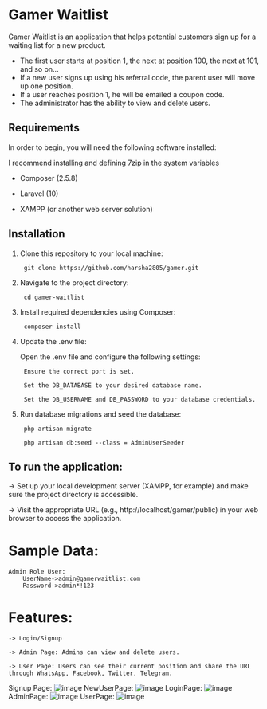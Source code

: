 # Gamer Waitlist

Gamer Waitlist is an application that helps potential customers sign up for a waiting list for a new product.
- The first user starts at position 1, the next at position 100, the next at 101, and so on...
- If a new user signs up using his referral code, the parent user will move up one position.
- If a user reaches position 1, he will be emailed a coupon code.
- The administrator has the ability to view and delete users.


## Requirements

In order to begin, you will need the following software installed:

I recommend installing and defining 7zip in the system variables

- Composer (2.5.8)

- Laravel (10)

- XAMPP (or another web server solution)

## Installation

1. Clone this repository to your local machine:

	    git clone https://github.com/harsha2805/gamer.git

2. Navigate to the project directory:

	    cd gamer-waitlist

3. Install required dependencies using Composer:

	    composer install

4. Update the .env file:

	Open the .env file and configure the following settings:

		Ensure the correct port is set.

		Set the DB_DATABASE to your desired database name.

		Set the DB_USERNAME and DB_PASSWORD to your database credentials.

7. Run database migrations and seed the database:

	    php artisan migrate

	    php artisan db:seed --class = AdminUserSeeder

## To run the application:

-> Set up your local development server (XAMPP, for example) and make sure the project directory is accessible.

-> Visit the appropriate URL (e.g., http://localhost/gamer/public) in your web browser to access the application.

# Sample Data:

	Admin Role User:
		UserName->admin@gamerwaitlist.com
		Password->admin*!123
  # Features:

	-> Login/Signup
 
    -> Admin Page: Admins can view and delete users.
    
	-> User Page: Users can see their current position and share the URL through WhatsApp, Facebook, Twitter, Telegram.


Signup Page:
    ![image](https://github.com/harsha2805/gamer/assets/96760251/2e2924b1-94f6-4dde-8118-358c6c3beeb8)
NewUserPage:
    ![image](https://github.com/harsha2805/gamer/assets/96760251/b7c28cda-3c77-4abd-b705-cdb3399676de)
LoginPage:
    ![image](https://github.com/harsha2805/gamer/assets/96760251/1f471025-2bb8-44d9-9ef2-bcba15b37557)
AdminPage:
    ![image](https://github.com/harsha2805/gamer/assets/96760251/9f2ceb8c-e4e5-454c-9bde-945740470a46)
UserPage:
    ![image](https://github.com/harsha2805/gamer/assets/96760251/259a405b-d38c-4247-bedd-41d0369c2f9f)



